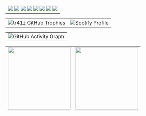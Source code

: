 <!-- Programming Languages & Tools -->
<table align="center">
  <tr>
    <td align="center" colspan="2">
      <img src="https://img.shields.io/badge/C++-00599C?style=for-the-badge&logo=c%2B%2B&logoColor=white" />
      <img src="https://img.shields.io/badge/Java-ED8B00?style=for-the-badge&logo=java&logoColor=white" />
      <img src="https://img.shields.io/badge/C-A8B9CC?style=for-the-badge&logo=c&logoColor=white" />
      <img src="https://img.shields.io/badge/Python-3776AB?style=for-the-badge&logo=python&logoColor=white" />
      <img src="https://img.shields.io/badge/Linux-FCC624?style=for-the-badge&logo=linux&logoColor=black" />
      <img src="https://img.shields.io/badge/Bash-4EAA25?style=for-the-badge&logo=gnu-bash&logoColor=white" />
      <img src="https://img.shields.io/badge/Go-00ADD8?style=for-the-badge&logo=go&logoColor=white" />
      <img src="https://img.shields.io/badge/Git-F05032?style=for-the-badge&logo=git&logoColor=white" />
    </td>
  </tr>
</table>

<!-- GitHub Stats & Spotify -->
<table align="center">
  <tr>
    <td align="center">
      <a href="https://github.com/tr41z">
        <img src="https://github-profile-trophy.vercel.app/?username=tr41z&theme=matrix&no-frame=true&no-bg=true&margin-w=4&column=7&row=1" alt="tr41z GitHub Trophies" />
      </a>
    </td>
    <td align="center">
      <a href="https://github.com/kittinan/spotify-github-profile">
        <img src="https://spotify-github-profile.kittinanx.com/api/view?uid=michal.owsiejew&cover_image=true&theme=novatorem&show_offline=false&background_color=121212&interchange=false&bar_color=4dff00&bar_color_cover=true" alt="Spotify Profile" />
      </a>
    </td>
  </tr>
</table>

<!-- GitHub Activity Graph -->
<table align="center">
  <tr>
    <td align="center" colspan="2">
      <img src="https://github-readme-activity-graph.vercel.app/graph?username=tr41z&theme=chartreuse-dark" alt="GitHub Activity Graph" />
    </td>
  </tr>
</table>

<!-- GitHub Stats & Streak Stats -->
<table align="center">
  <tr>
    <td align="center">
      <a href="https://github.com/tr41z">
        <img height="200" src="https://github-readme-stats.vercel.app/api?username=tr41z&theme=chartreuse-dark&show_icons=true&hide_border=true&icon_color=00ff00&title_color=00ff00&border_radius=10" />
      </a>
    </td>
    <td align="center">
      <a href="https://github.com/tr41z">
        <img height="200" src="https://github-readme-streak-stats.herokuapp.com/?user=tr41z&theme=chartreuse-dark&hide_border=true&ring=00ff00&fire=00ff00&currStreakLabel=00ff00" />
      </a>
    </td>
  </tr>
</table>
